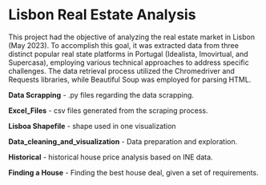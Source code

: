 # Lisbon Real Estate Analysis

This project had the objective of analyzing the real estate market in Lisbon (May 2023). 
To accomplish this goal, it was extracted data from three distinct popular real state platforms in Portugal (Idealista, Imovirtual, and Supercasa), employing various technical approaches to address specific challenges. 
The data retrieval process utilized the Chromedriver and Requests libraries, while Beautiful Soup was employed for parsing HTML.
 
**Data Scrapping** - .py files regarding the data scrapping.

**Excel_Files** - csv files generated from the scraping process.

**Lisboa Shapefile** - shape used in one visualization 

**Data_cleaning_and_visualization** - Data preparation and exploration.

**Historical** - historical house price analysis based on INE data.

**Finding a House** - Finding the best house deal, given a set of requirements.



